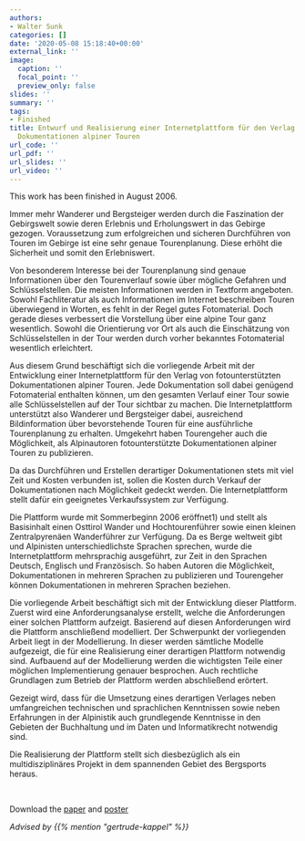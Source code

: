 ```yaml
---
authors:
- Walter Sunk
categories: []
date: '2020-05-08 15:18:40+00:00'
external_link: ''
image:
  caption: ''
  focal_point: ''
  preview_only: false
slides: ''
summary: ''
tags:
- Finished
title: Entwurf und Realisierung einer Internetplattform für den Verlag von fotounterstützten
  Dokumentationen alpiner Touren
url_code: ''
url_pdf: ''
url_slides: ''
url_video: ''
---
```


This work has been finished in August 2006.

Immer mehr Wanderer und Bergsteiger werden durch die Faszination der Gebirgswelt sowie deren Erlebnis­ und Erholungswert in das Gebirge gezogen. Voraussetzung zum erfolgreichen und sicheren Durchführen von Touren im Gebirge ist eine sehr genaue Tourenplanung. Diese erhöht die Sicherheit und somit den Erlebniswert.

Von besonderem Interesse bei der Tourenplanung sind genaue Informationen über den Tourenverlauf sowie über mögliche Gefahren­ und Schlüsselstellen. Die meisten Informationen werden in Textform angeboten. Sowohl Fachliteratur als auch Informationen im Internet beschreiben Touren überwiegend in Worten, es fehlt in der Regel gutes Fotomaterial. Doch gerade dieses verbessert die Vorstellung über eine alpine Tour ganz wesentlich. Sowohl die Orientierung vor Ort als auch die Einschätzung von Schlüsselstellen in der Tour werden durch vorher bekanntes Fotomaterial wesentlich erleichtert.

Aus diesem Grund beschäftigt sich die vorliegende Arbeit mit der Entwicklung einer Internetplattform für den Verlag von fotounterstützten Dokumentationen alpiner Touren. Jede Dokumentation soll dabei genügend Fotomaterial enthalten können, um den gesamten Verlauf einer Tour sowie alle Schlüsselstellen auf der Tour sichtbar zu machen. Die Internetplattform unterstützt also Wanderer und Bergsteiger dabei, ausreichend Bildinformation über bevorstehende Touren für eine ausführliche Tourenplanung zu erhalten. Umgekehrt haben Tourengeher auch die Möglichkeit, als Alpinautoren fotounterstützte Dokumentationen alpiner Touren zu publizieren.

Da das Durchführen und Erstellen derartiger Dokumentationen stets mit viel Zeit und Kosten verbunden ist, sollen die Kosten durch Verkauf der Dokumentationen nach Möglichkeit gedeckt werden. Die Internetplattform stellt dafür ein geeignetes Verkaufssystem zur Verfügung.

Die Plattform wurde mit Sommerbeginn 2006 eröffnet1) und stellt als Basisinhalt einen Osttirol Wander­ und Hochtourenführer sowie einen kleinen Zentralpyrenäen Wanderführer zur Verfügung. Da es Berge weltweit gibt und Alpinisten unterschiedlichste Sprachen sprechen, wurde die Internetplattform mehrsprachig ausgeführt, zur Zeit in den Sprachen Deutsch, Englisch und Französisch. So haben Autoren die Möglichkeit, Dokumentationen in mehreren Sprachen zu publizieren und Tourengeher können Dokumentationen in mehreren Sprachen beziehen.

Die vorliegende Arbeit beschäftigt sich mit der Entwicklung dieser Plattform. Zuerst wird eine Anforderungsanalyse erstellt, welche die Anforderungen einer solchen Plattform aufzeigt. Basierend auf diesen Anforderungen wird die Plattform anschließend modelliert. Der Schwerpunkt der vorliegenden Arbeit liegt in der Modellierung. In dieser werden sämtliche Modelle aufgezeigt, die für eine Realisierung einer derartigen Plattform notwendig sind. Aufbauend auf der Modellierung werden die wichtigsten Teile einer möglichen Implementierung genauer besprochen. Auch rechtliche Grundlagen zum Betrieb der Plattform werden abschließend erörtert.

Gezeigt wird, dass für die Umsetzung eines derartigen Verlages neben umfangreichen technischen und sprachlichen Kenntnissen sowie neben Erfahrungen in der Alpinistik auch grundlegende Kenntnisse in den Gebieten der Buchhaltung und im Daten­ und Informatikrecht notwendig sind.

Die Realisierung der Plattform stellt sich diesbezüglich als ein multidisziplinäres Projekt in dem spannenden Gebiet des Bergsports heraus.

&nbsp;

 Download the [paper](https://www.big.tuwien.ac.at/app/uploads/2016/10/Skunk_paper.pdf) and [poster](https://www.big.tuwien.ac.at/app/uploads/2016/10/Skunk_poster.pdf)

*Advised by {{% mention "gertrude-kappel" %}}*